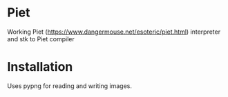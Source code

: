 # Piet
Working Piet (https://www.dangermouse.net/esoteric/piet.html) interpreter and stk to Piet compiler

# Installation
Uses pypng for reading and writing images.
